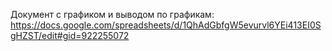 Документ с графиком и выводом по графикам: https://docs.google.com/spreadsheets/d/1QhAdGbfgW5evurvl6YEi413EI0SgHZST/edit#gid=922255072